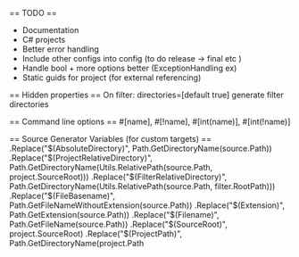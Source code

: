 == TODO ==
* Documentation
* C# projects
* Better error handling
* Include other configs into config (to do release -> final etc )
* Handle bool + more options better (ExceptionHandling ex)
* Static guids for project (for external referencing)

== Hidden properties ==
On filter: directories=[default true] generate filter directories

== Command line options ==
#[name], #[!name], #[int(name)], #[int(!name)]

== Source Generator Variables (for custom targets) ==
.Replace("$(AbsoluteDirectory)", Path.GetDirectoryName(source.Path))
.Replace("$(ProjectRelativeDirectory)", Path.GetDirectoryName(Utils.RelativePath(source.Path, project.SourceRoot)))
.Replace("$(FilterRelativeDirectory)", Path.GetDirectoryName(Utils.RelativePath(source.Path, filter.RootPath)))
.Replace("$(FileBasename)", Path.GetFileNameWithoutExtension(source.Path))
.Replace("$(Extension)", Path.GetExtension(source.Path))
.Replace("$(Filename)", Path.GetFileName(source.Path))
.Replace("$(SourceRoot)", project.SourceRoot)
.Replace("$(ProjectPath)", Path.GetDirectoryName(project.Path